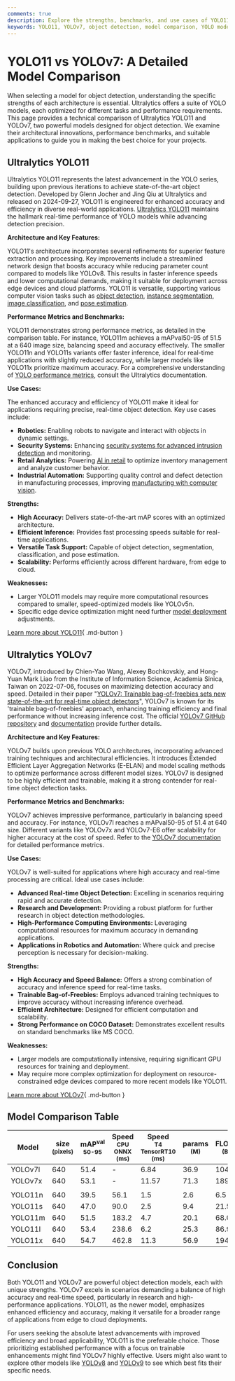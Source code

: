 ```yaml
---
comments: true
description: Explore the strengths, benchmarks, and use cases of YOLO11 and YOLOv7 object detection models. Find the best fit for your project in this in-depth guide.
keywords: YOLO11, YOLOv7, object detection, model comparison, YOLO models, deep learning, computer vision, Ultralytics, benchmarks, real-time detection
---
```


# YOLO11 vs YOLOv7: A Detailed Model Comparison

When selecting a model for object detection, understanding the specific strengths of each architecture is essential. Ultralytics offers a suite of YOLO models, each optimized for different tasks and performance requirements. This page provides a technical comparison of Ultralytics YOLO11 and YOLOv7, two powerful models designed for object detection. We examine their architectural innovations, performance benchmarks, and suitable applications to guide you in making the best choice for your projects.

<script async src="https://cdn.jsdelivr.net/npm/chart.js"></script>
<script defer src="../../javascript/benchmark.js"></script>

<canvas id="modelComparisonChart" width="1024" height="400" active-models='["YOLOv7", "YOLO11"]'></canvas>

## Ultralytics YOLO11

Ultralytics YOLO11 represents the latest advancement in the YOLO series, building upon previous iterations to achieve state-of-the-art object detection. Developed by Glenn Jocher and Jing Qiu at Ultralytics and released on 2024-09-27, YOLO11 is engineered for enhanced accuracy and efficiency in diverse real-world applications. [Ultralytics YOLO11](https://docs.ultralytics.com/models/yolo11/) maintains the hallmark real-time performance of YOLO models while advancing detection precision.

**Architecture and Key Features:**

YOLO11's architecture incorporates several refinements for superior feature extraction and processing. Key improvements include a streamlined network design that boosts accuracy while reducing parameter count compared to models like YOLOv8. This results in faster inference speeds and lower computational demands, making it suitable for deployment across edge devices and cloud platforms. YOLO11 is versatile, supporting various computer vision tasks such as [object detection](https://docs.ultralytics.com/tasks/detect/), [instance segmentation](https://docs.ultralytics.com/tasks/segment/), [image classification](https://docs.ultralytics.com/tasks/classify/), and [pose estimation](https://docs.ultralytics.com/tasks/pose/).

**Performance Metrics and Benchmarks:**

YOLO11 demonstrates strong performance metrics, as detailed in the comparison table. For instance, YOLO11m achieves a mAPval50-95 of 51.5 at a 640 image size, balancing speed and accuracy effectively. The smaller YOLO11n and YOLO11s variants offer faster inference, ideal for real-time applications with slightly reduced accuracy, while larger models like YOLO11x prioritize maximum accuracy. For a comprehensive understanding of [YOLO performance metrics](https://docs.ultralytics.com/guides/yolo-performance-metrics/), consult the Ultralytics documentation.

**Use Cases:**

The enhanced accuracy and efficiency of YOLO11 make it ideal for applications requiring precise, real-time object detection. Key use cases include:

- **Robotics:** Enabling robots to navigate and interact with objects in dynamic settings.
- **Security Systems:** Enhancing [security systems for advanced intrusion detection](https://www.ultralytics.com/blog/computer-vision-for-theft-prevention-enhancing-security) and monitoring.
- **Retail Analytics:** Powering [AI in retail](https://www.ultralytics.com/blog/achieving-retail-efficiency-with-ai) to optimize inventory management and analyze customer behavior.
- **Industrial Automation:** Supporting quality control and defect detection in manufacturing processes, improving [manufacturing with computer vision](https://www.ultralytics.com/blog/improving-manufacturing-with-computer-vision).

**Strengths:**

- **High Accuracy:** Delivers state-of-the-art mAP scores with an optimized architecture.
- **Efficient Inference:** Provides fast processing speeds suitable for real-time applications.
- **Versatile Task Support:** Capable of object detection, segmentation, classification, and pose estimation.
- **Scalability:** Performs efficiently across different hardware, from edge to cloud.

**Weaknesses:**

- Larger YOLO11 models may require more computational resources compared to smaller, speed-optimized models like YOLOv5n.
- Specific edge device optimization might need further [model deployment](https://docs.ultralytics.com/guides/model-deployment-options/) adjustments.

[Learn more about YOLO11](https://docs.ultralytics.com/models/yolo11/){ .md-button }

## Ultralytics YOLOv7

YOLOv7, introduced by Chien-Yao Wang, Alexey Bochkovskiy, and Hong-Yuan Mark Liao from the Institute of Information Science, Academia Sinica, Taiwan on 2022-07-06, focuses on maximizing detection accuracy and speed. Detailed in their paper "[YOLOv7: Trainable bag-of-freebies sets new state-of-the-art for real-time object detectors](https://arxiv.org/abs/2207.02696)", YOLOv7 is known for its 'trainable bag-of-freebies' approach, enhancing training efficiency and final performance without increasing inference cost. The official [YOLOv7 GitHub repository](https://github.com/WongKinYiu/yolov7) and [documentation](https://docs.ultralytics.com/models/yolov7/) provide further details.

**Architecture and Key Features:**

YOLOv7 builds upon previous YOLO architectures, incorporating advanced training techniques and architectural efficiencies. It introduces Extended Efficient Layer Aggregation Networks (E-ELAN) and model scaling methods to optimize performance across different model sizes. YOLOv7 is designed to be highly efficient and trainable, making it a strong contender for real-time object detection tasks.

**Performance Metrics and Benchmarks:**

YOLOv7 achieves impressive performance, particularly in balancing speed and accuracy. For instance, YOLOv7l reaches a mAPval50-95 of 51.4 at 640 size. Different variants like YOLOv7x and YOLOv7-E6 offer scalability for higher accuracy at the cost of speed. Refer to the [YOLOv7 documentation](https://docs.ultralytics.com/models/yolov7/) for detailed performance metrics.

**Use Cases:**

YOLOv7 is well-suited for applications where high accuracy and real-time processing are critical. Ideal use cases include:

- **Advanced Real-time Object Detection:** Excelling in scenarios requiring rapid and accurate detection.
- **Research and Development:** Providing a robust platform for further research in object detection methodologies.
- **High-Performance Computing Environments:** Leveraging computational resources for maximum accuracy in demanding applications.
- **Applications in Robotics and Automation:** Where quick and precise perception is necessary for decision-making.

**Strengths:**

- **High Accuracy and Speed Balance:** Offers a strong combination of accuracy and inference speed for real-time tasks.
- **Trainable Bag-of-Freebies:** Employs advanced training techniques to improve accuracy without increasing inference overhead.
- **Efficient Architecture:** Designed for efficient computation and scalability.
- **Strong Performance on COCO Dataset:** Demonstrates excellent results on standard benchmarks like MS COCO.

**Weaknesses:**

- Larger models are computationally intensive, requiring significant GPU resources for training and deployment.
- May require more complex optimization for deployment on resource-constrained edge devices compared to more recent models like YOLO11.

[Learn more about YOLOv7](https://docs.ultralytics.com/models/yolov7/){ .md-button }

## Model Comparison Table

| Model   | size<br><sup>(pixels) | mAP<sup>val<br>50-95 | Speed<br><sup>CPU ONNX<br>(ms) | Speed<br><sup>T4 TensorRT10<br>(ms) | params<br><sup>(M) | FLOPs<br><sup>(B) |
| ------- | --------------------- | -------------------- | ------------------------------ | ----------------------------------- | ------------------ | ----------------- |
| YOLOv7l | 640                   | 51.4                 | -                              | 6.84                                | 36.9               | 104.7             |
| YOLOv7x | 640                   | 53.1                 | -                              | 11.57                               | 71.3               | 189.9             |
|         |                       |                      |                                |                                     |                    |                   |
| YOLO11n | 640                   | 39.5                 | 56.1                           | 1.5                                 | 2.6                | 6.5               |
| YOLO11s | 640                   | 47.0                 | 90.0                           | 2.5                                 | 9.4                | 21.5              |
| YOLO11m | 640                   | 51.5                 | 183.2                          | 4.7                                 | 20.1               | 68.0              |
| YOLO11l | 640                   | 53.4                 | 238.6                          | 6.2                                 | 25.3               | 86.9              |
| YOLO11x | 640                   | 54.7                 | 462.8                          | 11.3                                | 56.9               | 194.9             |

## Conclusion

Both YOLO11 and YOLOv7 are powerful object detection models, each with unique strengths. YOLOv7 excels in scenarios demanding a balance of high accuracy and real-time speed, particularly in research and high-performance applications. YOLO11, as the newer model, emphasizes enhanced efficiency and accuracy, making it versatile for a broader range of applications from edge to cloud deployments.

For users seeking the absolute latest advancements with improved efficiency and broad applicability, YOLO11 is the preferable choice. Those prioritizing established performance with a focus on trainable enhancements might find YOLOv7 highly effective. Users might also want to explore other models like [YOLOv8](https://docs.ultralytics.com/models/yolov8/) and [YOLOv9](https://docs.ultralytics.com/models/yolov9/) to see which best fits their specific needs.
